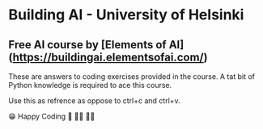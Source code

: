 # Building AI  -  University of Helsinki

## Free AI course by [Elements of AI] (https://buildingai.elementsofai.com/)

These are answers to coding exercises provided in the course. A tat bit of Python knowledge is required to ace this course.

Use this as refrence as oppose to ctrl+c and ctrl+v.

:grin: Happy Coding :muscle: :man_technologist: :woman_technologist: